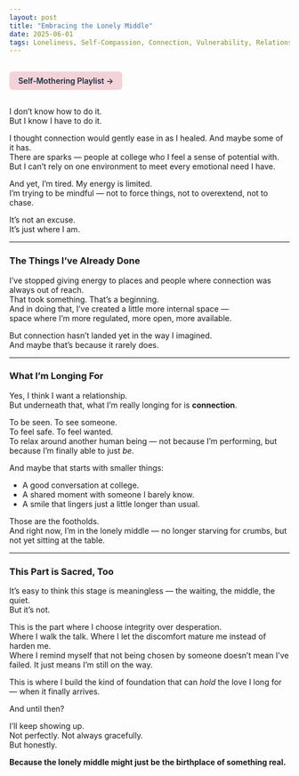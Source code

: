 ```yaml
---
layout: post
title: "Embracing the Lonely Middle"
date: 2025-06-01
tags: Loneliness, Self-Compassion, Connection, Vulnerability, Relationships
---
```


<a href="https://music.youtube.com/playlist?list=PLuO5E1rh5RqIzePJeOjdXo62gwnYJ748_&si=NvtF0mzI9Sx2IoPu&shuffle=1" 
   target="_blank" 
   class="back-button"
   style="display:inline-block; margin: 1rem auto; background-color: #F4D3D8; color: #1A2D41; padding: 0.5rem 1rem; border-radius: 6px; font-weight: 600; text-decoration: none;">
  Self‑Mothering Playlist →
</a>

I don’t know how to do it.  
But I know I have to do it.

I thought connection would gently ease in as I healed. And maybe some of it has.  
There are sparks — people at college who I feel a sense of potential with.  
But I can’t rely on one environment to meet every emotional need I have.

And yet, I’m tired. My energy is limited.  
I’m trying to be mindful — not to force things, not to overextend, not to chase.

It’s not an excuse.  
It’s just where I am.

---

### The Things I’ve Already Done

I’ve stopped giving energy to places and people where connection was always out of reach.  
That took something. That’s a beginning.  
And in doing that, I’ve created a little more internal space —  
space where I’m more regulated, more open, more available.

But connection hasn’t landed yet in the way I imagined.  
And maybe that’s because it rarely does.

---

### What I’m Longing For

Yes, I think I want a relationship.  
But underneath that, what I’m really longing for is **connection**.

To be seen. To see someone.  
To feel safe. To feel wanted.  
To relax around another human being — not because I’m performing, but because I’m finally able to just *be*.

And maybe that starts with smaller things:
- A good conversation at college.  
- A shared moment with someone I barely know.  
- A smile that lingers just a little longer than usual.

Those are the footholds.  
And right now, I’m in the lonely middle — no longer starving for crumbs, but not yet sitting at the table.

---

### This Part is Sacred, Too

It’s easy to think this stage is meaningless — the waiting, the middle, the quiet.  
But it’s not.

This is the part where I choose integrity over desperation.  
Where I walk the talk. Where I let the discomfort mature me instead of harden me.  
Where I remind myself that not being chosen by someone doesn’t mean I’ve failed. It just means I’m still on the way.

This is where I build the kind of foundation that can *hold* the love I long for — when it finally arrives.

And until then?

I’ll keep showing up.  
Not perfectly. Not always gracefully.  
But honestly.

**Because the lonely middle might just be the birthplace of something real.**
